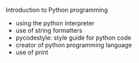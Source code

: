 Introduction to Python programming

- using the python interpreter
- use of string formatters
- pycodestyle: style guide for python code
- creator of python programming language
- use of print
